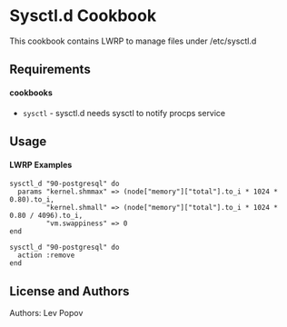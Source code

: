 Sysctl.d Cookbook
=================
This cookbook contains LWRP to manage files under /etc/sysctl.d

Requirements
------------
#### cookbooks
- `sysctl` - sysctl.d needs sysctl to notify procps service

Usage
-----
#### LWRP Examples
```
sysctl_d "90-postgresql" do
  params "kernel.shmmax" => (node["memory"]["total"].to_i * 1024 * 0.80).to_i,
         "kernel.shmall" => (node["memory"]["total"].to_i * 1024 * 0.80 / 4096).to_i,
         "vm.swappiness" => 0
end
```

```
sysctl_d "90-postgresql" do
  action :remove
end
```

License and Authors
-------------------
Authors: Lev Popov

